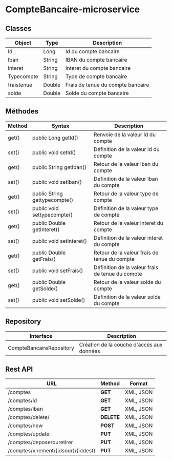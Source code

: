 # CompteBancaire-microservice

## Classes

| Object  | Type | Description |
| ------------- | ------------- | ------------- |
| Id  | Long  | Id du compte bancaire  |
| Iban  | String | IBAN du compte bancaire  |
| interet  | String | Interet du compte bancaire|
| Typecompte  | String | Type de compte bancaire  |
| fraistenue  | Double | Frais de tenue du compte bancaire  |
| solde  | Double | Solde du compte bancaire  |


## Méthodes

| Method  | Syntax | Description |
| ------------- | ------------- | ------------- |
| get()  |     public Long getId() | Renvoie de la valeur Id du compte   |
| set()  |     public void setId() | Définition de la valeur Id du compte   |
| get()  |     public String getIban() | Retour de la valeur Iban du compte   |
| set()  |     public void setIban() | Définition de la valeur Iban  du compte  |
| get()  |     public String gettypecompte() | Retour de la valeur type de compte |
| set()  |     public void settypecompte() | Définition de la valeur type de compte   |
| get()  |     public Double getInteret() | Retour de la valeur interet du compte   |
| set()  |     public void setInteret() | Définition de la valeur interet du compte   |
| get()  |     public Double getFrais() | Retour de la valeur frais de tenue du compte   |
| set()  |     public void setFrais() | Définition de la valeur frais de tenue du compte    |
| get()  |     public Double getSolde() | Retour de la valeur solde du compte |
| set()  |     public void setSolde() | Définition de la valeur solde du compte  |


## Repository
| Interface | Description |
| ------------- | ------------- | 
| CompteBancaireRepository |     Création de la couche d'accès aux données| 

## Rest API

| URL  | Method | Format |
| ------------- | ------------- | ------------- |
|/comptes  |    **GET** | XML, JSON  |
|/comptes/id     |   **GET**| XML, JSON  |
|/comptes/iban    |  **GET**| XML, JSON  |
|/comptes/delete/ |   **DELETE** | XML, JSON  |
|/comptes/new  |    **POST** | XML, JSON  |
|/comptes/update  |    **PUT** | XML, JSON  |
|/comptes/deposerouretirer|    **PUT** | XML, JSON  |
|/comptes/virement/{idsour}/{iddest}|    **PUT** | XML, JSON  |
